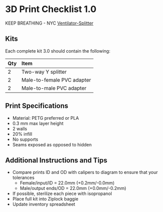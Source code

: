 # 3D Print Checklist 1.0
KEEP BREATHING - NYC [Ventilator-Splitter](https://github.com/psweeting314/Ventilator-Splitter)



## Kits

Each complete kit 3.0 should contain the following:

| Qty | Item |
|:---|:---|
| 2 | Two-way Y splitter |
| 2 | Male-to-female PVC adapter |
| 2 | Male-to-male PVC adapter |



## Print Specifications

* Material: PETG preferred or PLA 
* 0.3 mm max layer height
* 2 walls
* 20% infill
* No supports
* Seams exposed as opposed to hidden

## Additional Instructions and Tips


* Compare prints ID and OD with calipers to diagram to ensure that your tolerances
	* Female/input/ID = 22.0mm (+0.2mm/-0.0mm)
	* Male/output ends/OD = 22.0mm (+0.0mm/-0.2mm)
* If possible, sterilize each piece with isopropanol 
* Place full kit into Ziplock baggie
* Update inventory spreadsheet
